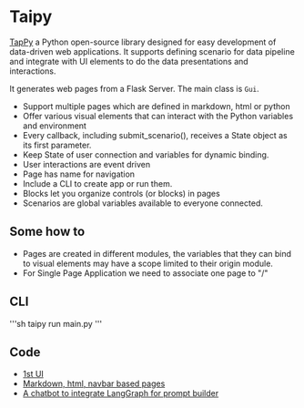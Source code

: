 # Taipy

[TapPy](https://docs.taipy.io/) a Python open-source library designed for easy development of data-driven web applications. It supports defining scenario for data pipeline and integrate with UI elements to do the data presentations and interactions.

It generates web pages from a Flask Server. The main class is `Gui`.

* Support multiple pages which are defined in markdown, html or python
* Offer various visual elements that can interact with the Python variables and environment
* Every callback, including submit_scenario(), receives a State object as its first parameter. 
* Keep State of user connection and variables for dynamic binding.
* User interactions are event driven
* Page has name for navigation
* Include a CLI to create app or run them.
* Blocks let you organize controls (or blocks) in pages
* Scenarios are global variables available to everyone connected.

## Some how to

* Pages are created in different modules, the variables that they can bind to visual elements may have a scope limited to their origin module.
* For Single Page Application we need to associate one page to "/"

## CLI

'''sh
taipy run main.py
'''

## Code 

* [1st UI](https://github.com/jbcodeforce/ML-studies/blob/master/techno/taipy/1st_ui.py)
* [Markdown, html, navbar based pages](https://github.com/jbcodeforce/ML-studies/blob/master/techno/taipy/md_ui.py)
* [A chatbot to integrate LangGraph for prompt builder](https://github.com/jbcodeforce/ML-studies/blob/master/llm-langchain/langgraph/chatbot_graph_ui.py)